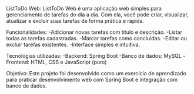 ListToDo Web:
ListToDo Web é uma aplicação web simples para gerenciamento de tarefas do dia a dia. Com ela, você pode criar, visualizar, atualizar e excluir suas tarefas de forma prática e rápida.

Funcionalidades:
-Adicionar novas tarefas com título e descrição.
-Listar todas as tarefas cadastradas.
-Marcar tarefas como concluídas.
-Editar ou excluir tarefas existentes.
-Interface simples e intuitiva.

Tecnologias utilizadas:
-Backend: Spring Boot
-Banco de dados: MySQL
-Frontend: HTML, CSS e JavaScript (puro)

Objetivo:
Este projeto foi desenvolvido como um exercício de aprendizado para praticar desenvolvimento web com Spring Boot e integração com banco de dados.

